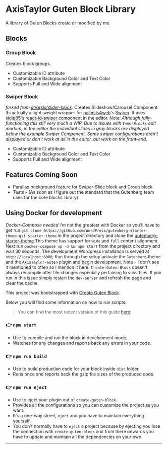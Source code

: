 # AxisTaylor Guten Block Library
A library of Guten Blocks create or modified by me.

## Blocks
### Group Block
Creates block groups.
- Customizable ID attribute
- Customizable Background Color and Text Color
- Supports Full and Wide alignment

### Swiper Block
*forked from [strarsis/slider-block](https://github.com/strarsis/slider-block)*.
Creates Slideshow/Carousel Component. Its actually a light-weight wrapper for [nolimits4web](https://github.com/nolimits4web)'s [Swiper](https://github.com/nolimits4web/swiper). It uses [kidjp85](https://github.com/kidjp85)'s [react-id-swiper](https://github.com/kidjp85/react-id-swiper) component in the editor. Note: *Although fully-functioning this still very much a WIP. Due to issues with `InnerBlocks` edit markup, in the editor the individual slides in gray blocks are displayed below the example Swiper Component. Some swiper configurations aren't displayed or don't work at all in the editor, but work on the front-end.*
- Customizable ID attribute
- Customizable Background Color and Text Color
- Supports Full and Wide alignment

## Features Coming Soon
- Parallax background feature for Swiper-Slide block and Group block
- Tests - (As soon as I figure out the standard that the Gutenberg team uses for the core blocks library)

## Using Docker for development
*Docker-Compose needed*
I'm not the greatest with Docker so you'll have to get run `git clone https://github.com/WordPress/gutenberg-starter-theme.git starter-theme` in the project directory and clone the [gutenberg-starter-theme](https://github.com/WordPress/gutenberg-starter-theme)
This theme has support for `wide` and `full` content alignment. Next run `docker-compose up -d && npm start` from the project directory and wait 30 seconds. The development Wordpress installation is served at `http://localhost:8000`; Run through the setup activate the `Gutenberg` theme and the `AxisTaylor-Guten` plugin and begin development. Note - I don't see it mentioned to often so I mention it here. `Create-Guten-Block` doesn't always recompile after file changes especially pertaining to scss files. If you run in this issue simply restart the `dev-server` and refresh the page and clear the cache. 

This project was bootstrapped with [Create Guten Block](https://github.com/ahmadawais/create-guten-block).

Below you will find some information on how to run scripts.

>You can find the most recent version of this guide [here](https://github.com/ahmadawais/create-guten-block).

### 👉  `npm start`
- Use to compile and run the block in development mode.
- Watches for any changes and reports back any errors in your code.

### 👉  `npm run build`
- Use to build production code for your block inside `dist` folder.
- Runs once and reports back the gzip file sizes of the produced code.

### 👉  `npm run eject`
- Use to eject your plugin out of `create-guten-block`.
- Provides all the configurations so you can customize the project as you want.
- It's a one-way street, `eject` and you have to maintain everything yourself.
- You don't normally have to `eject` a project because by ejecting you lose the connection with `create-guten-block` and from there onwards you have to update and maintain all the dependencies on your own.

---
